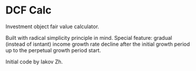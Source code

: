 # DCF Calc
Investment object fair value calculator.

Built with radical simplicity principle in mind.
Special feature: gradual (instead of isntant) income growth rate decline after the initial growth period up to the perpetual growth period start. 

Initial code by Iakov Zh.
